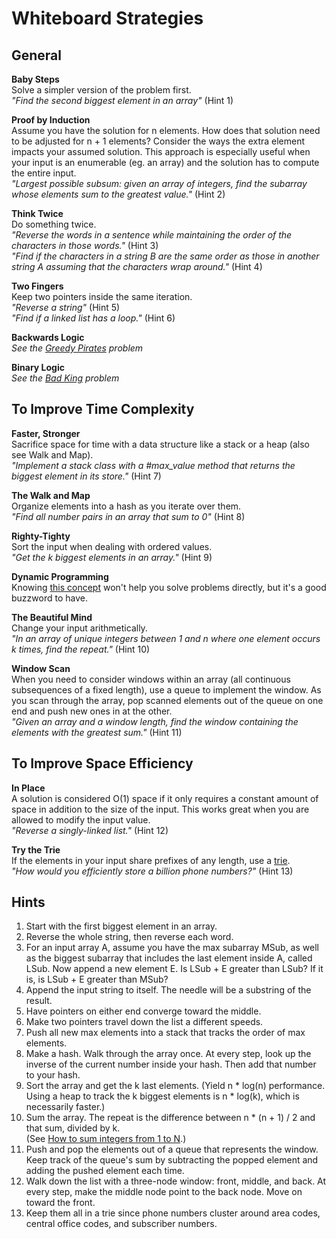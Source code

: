# Whiteboard Strategies

## General

**Baby Steps**    
Solve a simpler version of the problem first.    
*"Find the second biggest element in an array"* (Hint 1)    

**Proof by Induction**    
Assume you have the solution for n elements. How does that solution need to be
adjusted for n + 1 elements? Consider the ways the extra element impacts your
assumed solution. This approach is especially useful when your input is an
enumerable (eg. an array) and the solution has to compute the entire input.    
*"Largest possible subsum: given an array of integers, find the subarray whose
elements sum to the greatest value."* (Hint 2)

**Think Twice**    
Do something twice.    
*"Reverse the words in a sentence while maintaining the order of the characters
in those words."* (Hint 3)   
*"Find if the characters in a string B are the same order as those in another
string A assuming that the characters wrap around."* (Hint 4)    

**Two Fingers**    
Keep two pointers inside the same iteration.    
*"Reverse a string"* (Hint 5)    
*"Find if a linked list has a loop."* (Hint 6)    

**Backwards Logic**    
*See the [Greedy Pirates][greedy-pirates] problem*    

[greedy-pirates]: http://www.techinterview.org/post/526325766/pirates

**Binary Logic**    
*See the [Bad King][bad-king] problem*    

[bad-king]: http://www.techinterview.org/post/526313890/bad-king


## To Improve Time Complexity

**Faster, Stronger**    
Sacrifice space for time with a data structure like a stack or a heap (also see
Walk and Map).    
*"Implement a stack class with a #max_value method that returns the biggest
element in its store."* (Hint 7)    

**The Walk and Map**    
Organize elements into a hash as you iterate over them.    
*"Find all number pairs in an array that sum to 0"* (Hint 8)    

**Righty-Tighty**    
Sort the input when dealing with ordered values.    
*"Get the k biggest elements in an array."* (Hint 9)    

**Dynamic Programming**    
Knowing [this concept][dynamic-p] won't help you solve problems directly, but
it's a good buzzword to have.

[dynamic-p]: http://en.wikipedia.org/wiki/Dynamic_programming

**The Beautiful Mind**    
Change your input arithmetically.    
*"In an array of unique integers between 1 and n where one element occurs
k times, find the repeat."* (Hint 10)    

**Window Scan**    
When you need to consider windows within an array (all continuous subsequences
of a fixed length), use a queue to implement the window. As you scan through
the array, pop scanned elements out of the queue on one end and push new ones
in at the other.    
*"Given an array and a window length, find the window
containing the elements with the greatest sum."* (Hint 11)

## To Improve Space Efficiency

**In Place**    
A solution is considered O(1) space if it only requires a constant amount of
space in addition to the size of the input. This works great when you are allowed
to modify the input value.    
*"Reverse a singly-linked list."* (Hint 12)    

**Try the Trie**    
If the elements in your input share prefixes of any length, use a [trie][trie-wiki].    
*"How would you efficiently store a billion phone numbers?"* (Hint 13)    

[trie-wiki]: http://en.wikipedia.org/wiki/Trie


## Hints
1. Start with the first biggest element in an array.    
2. Reverse the whole string, then reverse each word.    
3. For an input array A, assume you have the max subarray MSub, as well as the
biggest subarray that includes the last element inside A, called LSub. Now append
a new element E. Is LSub + E greater than LSub? If it is, is LSub + E greater than MSub?   
4. Append the input string to itself. The needle will be a substring of the result.    
5. Have pointers on either end converge toward the middle.    
6. Make two pointers travel down the list a different speeds.    
7. Push all new max elements into a stack that tracks the order of max elements.    
8. Make a hash. Walk through the array once. At every step, look up the inverse
of the current number inside your hash. Then add that number to your hash.    
9. Sort the array and get the k last elements. (Yield n * log(n) performance.    
Using a heap to track the k biggest elements is n * log(k), which is necessarily
faster.)    
10. Sum the array. The repeat is the difference between n * (n + 1) / 2 and that
sum, divided by k.    
(See [How to sum integers from 1 to N][how-to-sum].)    
11. Push and pop the elements out of a queue that represents the window. Keep track
of the queue's sum by subtracting the popped element and adding the
pushed element each time.
12. Walk down the list with a three-node window: front, middle, and back. At every
step, make the middle node point to the back node. Move on toward the front.    
13. Keep them all in a trie since phone numbers cluster around area codes,
central office codes, and subscriber numbers.    

[how-to-sum]: http://www.wikihow.com/Sum-the-Integers-from-1-to-N
